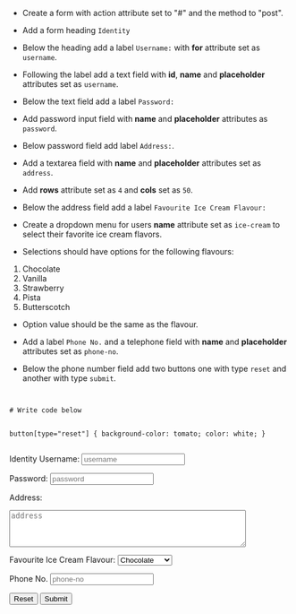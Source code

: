 - Create a form with action attribute
set to "#" and the method to "post".
- Add a form heading `Identity`
- Below the heading add a label `Username:`
with **for** attribute set as `username`.
- Following the label add a text field
with **id**, **name** and **placeholder**
attributes set as `username`.

- Below the text field add a label `Password:`
- Add password input field with **name**
and
**placeholder** attributes as `password`.

- Below password field add label `Address:`.
- Add a textarea field with **name**
and **placeholder** attributes set
as `address`.
- Add **rows** attribute set as `4`
and
**cols** set as `50`.

- Below the address field add
a label `Favourite Ice Cream Flavour:`
- Create a dropdown menu for users
**name** attribute set as `ice-cream`
to select their favorite ice cream flavors.

- Selections should have options for
the following flavours:
 1. Chocolate
 2. Vanilla
 3. Strawberry
 4. Pista
 5. Butterscotch
- Option value should be the same
as the flavour.

- Add a label `Phone No.` and a telephone field
with **name** and **placeholder** attributes
set as `phone-no`.
- Below the phone number field add two buttons
one with type `reset`
and
another with type `submit`.

<codeblock language="html" type="exercise" testMode="fixedInput" showSolution="false">
<code>
<panel language="html">
# Write code below
</panel>
<panel language="css" hidden="true">
form {
  font-family: Lato;
  border-radius: 10px;
  padding: 1rem;
  box-shadow: 0px 0px 4px;
  background-color: snow;
  font-size: 1.2rem;
  display: flex;
  flex-direction: column;
}

form * {
  margin: 0.5rem;
}

button {
  border: none;
  padding: 0.5rem;
  font-size: 1.2rem;
  font-weight: 700;
  box-shadow: 0px 0px 1px black;
  border-radius: 2px;
}

button:hover {
  box-shadow: 2px 2px lightgray;
}

button[type="submit"] {
  background-color: royalblue;
  color: white;
}

button[type="reset"] {
  background-color: tomato;
  color: white;
}
</panel>
</code>
<solution>
<form action="#" method="post">
  <caption>Identity</caption>
  <label for="username">Username:</label>
  <input type="text" id="username" name="username" placeholder="username" />

  <label>Password:</label>
  <input type="password" name="password" placeholder="password" />

  <label>Address:</label>
  <textarea name="address" rows="4" cols="50" placeholder="address"></textarea>

  <label>Favourite Ice Cream Flavour:</label>
  <select name="ice-cream">
    <option value="Chocolate">Chocolate</option>
    <option value="Vanilla">Vanilla</option>
    <option value="Strawberry">Strawberry</option>
    <option value="Pista">Pista</option>
    <option value="Butterscotch">Butterscotch</option>
  </select>

  <label>Phone No.</label>
  <input type="tel" name="phone-no" placeholder="phone-no" />

  <button type="reset">Reset</button>
  <button type="submit">Submit</button>
</form>
</solution>
</codeblock>
